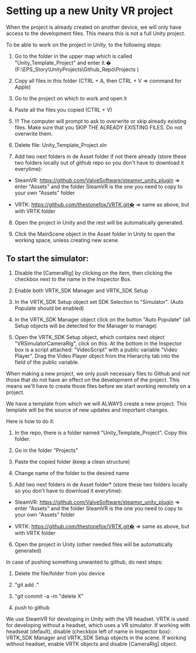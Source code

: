 # Setting up a new Unity VR project
When the project is already created on another device, we will only have access to the development files. This means this is not a full Unity project.

To be able to work on the project in Unity, to the following steps:

1. Go to the folder in the upper map which is called "Unity_Template_Project" and enter it.� (F:\EPS_Story\UnityProjects\Github_Repo\Projects )

2. Copy all files in this folder (CTRL + A, then CTRL + V =&gt; command for Apple)

3. Go to the project on which to work and open it

4. Paste all the files you copied (CTRL + V)

5. !!! The computer will prompt to ask to overwrite or skip already existing files. Make sure that you SKIP THE ALREADY EXISTING FILES. Do not overwrite them.

6. Delete file: Unity_Template_Project.sln

7. Add two next folders in de Asset folder if not there already (store these two folders locally out of github repo so you don't have to download it everytime):

- SteamVR: https://github.com/ValveSoftware/steamvr_unity_plugin =&gt; enter "Assets" and the folder SteamVR is the one you need to copy to your own "Assets" folder

- VRTK: https://github.com/thestonefox/VRTK.git� =&gt; same as above, but with VRTK folder

8. Open the project in Unity and the rest will be automatically generated.

9. Click the MainScene object in the Asset folder in Unity to open the working space, unless creating new scene.

## To start the simulator:

1. Disable the [CameraRig] by clicking on the item, then clicking the checkbox next to the name in the Inspector Box.

2. Enable both VRTK_SDK Manager and VRTK_SDK Setup

3. In the VRTK_SDK Setup object set SDK Selection to "Simulator". (Auto Populate should be enabled)

4. In the VRTK_SDK Manager object click on the button "Auto Populate" (all Setup objects will be detected for the Manager to manage)

5. Open the VRTK_SDK Setup object, which contains next object "VRSimulatorCameraRig", click on this. At the bottom in the Inspector box is a script attached: "VideoScript" with a public variable "Video Player". Drag the Video Player object from the Hierarchy tab into the field of the public variable.

When making a new project, we only push necessary files to Github and not those that do not have an effect on the development of the project. This means we'll have to create those files before we start working remotely on a project.

We have a template from which we will ALWAYS create a new project. This template will be the source of new updates and important changes.

Here is how to do it:

1. In the repo, there is a folder named "Unity_Template_Project". Copy this folder.

2. Go in the folder "Projects"

3. Paste the copied folder (keep a clean structure)

4. Change name of the folder to the desired name

5. Add two next folders in de Asset folder* (store these two folders locally so you don't have to download it everytime):

- SteamVR: https://github.com/ValveSoftware/steamvr_unity_plugin =&gt; enter "Assets" and the folder SteamVR is the one you need to copy to your own "Assets" folder

- VRTK: https://github.com/thestonefox/VRTK.git� =&gt; same as above, but with VRTK folder

6. Open the project in Unity (other needed files will be automatically generated)

In case of pushing something unwanted to github, do next steps:

1. Delete the file/folder from you device

2. "git add ."

3. "git commit -a -m "delete X"

4. push to github

We use SteamVR for developing in Unity with the VR headset. VRTK is used for developing without a headset, which uses a VR simulator. If working with headseat (default), disable (checkbox left of name in Inspector box): VRTK_SDK Manager and VRTK_SDK Setup objects in the scene. If working without headset, enable VRTK objects and disable [CameraRig] object.